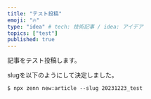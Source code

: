 ```yaml
---
title: "テスト投稿"
emoji: "🔥"
type: "idea" # tech: 技術記事 / idea: アイデア
topics: ["test"]
published: true
---
```


記事をテスト投稿します。

slugを以下のようにして決定しました。

```
$ npx zenn new:article --slug 20231223_test
```
